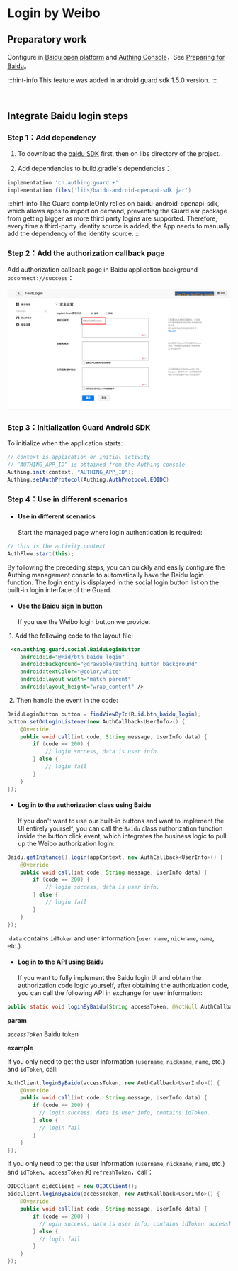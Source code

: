 # Login by Weibo

<LastUpdated/>

## Preparatory work

Configure in [Baidu open platform](https://developer.baidu.com/) and [Authing Console](https://authing.cn/)，See [Preparing for  Baidu](../../../guides/connections/social/baidu-mobile/README.md)。

:::hint-info
This feature was added in android guard sdk 1.5.0 version.
:::

<br>

## Integrate Baidu login steps

### Step 1：Add dependency

1. To download the [baidu SDK](http://developer.baidu.com/wiki/index.php?title=docs/oauth/showcase) first, then on libs directory of the project.

2. Add dependencies to build.gradle's dependencies：

```groovy
implementation 'cn.authing:guard:+'
implementation files('libs/baidu-android-openapi-sdk.jar')
```

:::hint-info
The Guard compileOnly relies on baidu-android-openapi-sdk, which allows apps to import on demand, preventing the Guard aar package from getting bigger as more third party logins are supported. Therefore, every time a third-party identity source is added, the App needs to manually add the dependency of the identity source.
:::

### Step 2：Add the authorization callback page

Add authorization callback page in Baidu application background `bdconnect://success`：

![](./images/baidu/baidu.png)

### 

### Step 3：Initialization Guard Android SDK

To initialize when the application starts:

```java
// context is application or initial activity
// ”AUTHING_APP_ID“ is obtained from the Authing console
Authing.init(context, "AUTHING_APP_ID");
Authing.setAuthProtocol(Authing.AuthProtocol.EOIDC)
```

### Step 4：Use in different scenarios

- #### Use in different scenarios

  Start the managed page where login authentication is required:

```java
// this is the activity context
AuthFlow.start(this);
```

By following the preceding steps, you can quickly and easily configure the Authing management console to automatically have the Baidu login function. The login entry is displayed in the social login button list on the built-in login interface of the Guard.

- #### Use the Baidu sign In button

  If you use the Weibo login button we provide.

​		1. Add the following code to the layout file:

```xml
 <cn.authing.guard.social.BaiduLoginButton
    android:id="@+id/btn_baidu_login"
    android:background="@drawable/authing_button_background"
    android:textColor="@color/white"
    android:layout_width="match_parent"
    android:layout_height="wrap_content" />
```

​		2. Then handle the event in the code:

```java
BaiduLoginButton button = findViewById(R.id.btn_baidu_login);
button.setOnLoginListener(new AuthCallback<UserInfo>() {
    @Override
    public void call(int code, String message, UserInfo data) {
      	if (code == 200) {
        	// login success, data is user info.
       	} else {
        	// login fail
      	}
    }
});
```

- #### Log in to the authorization class using Baidu

  If you don't want to use our built-in buttons and want to implement the UI entirely yourself, you can call the `Baidu` class authorization function inside the button click event, which integrates the business logic to pull up the Weibo authorization login:

```java
Baidu.getInstance().login(appContext, new AuthCallback<UserInfo>() {
    @Override
    public void call(int code, String message, UserInfo data) {
        if (code == 200) {
        	// login success, data is user info.
       	} else {
        	// login fail
      	}
    }
});
```

​	`data` contains `idToken` and user information (`user name`, `nickname`, `name`, etc.).

- #### Log in to the API using Baidu

  If you want to fully implement the Baidu login UI and obtain the authorization code logic yourself, after obtaining the authorization code, you can call the following API in exchange for user information:

```java
public static void loginByBaidu(String accessToken, @NotNull AuthCallback<UserInfo> callback)
```

**param**

*`accessToken`* Baidu token

**example**

If you only need to get the user information (`username`, `nickname`, `name`, etc.) and `idToken`, call:

```java
AuthClient.loginByBaidu(accessToken, new AuthCallback<UserInfo>() {
    @Override
    public void call(int code, String message, UserInfo data) {
        if (code == 200) {
          // login success, data is user info, contains idToken.
        } else {
          // login fail
        }
    }
});
```

If you only need to get the user information (`username`, `nickname`, `name`, etc.) and `idToken`、`accessToken` 和 `refreshToken`，call：

```java
OIDCClient oidcClient = new OIDCClient();
oidcClient.loginByBaidu(accessToken, new AuthCallback<UserInfo>() {
    @Override
    public void call(int code, String message, UserInfo data) {
        if (code == 200) {
          // ogin success, data is user info, contains idToken、accessToken and refreshToken.
        } else {
          // login fail
        }
    }
});
```

